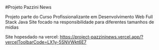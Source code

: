 #Projeto Pazzini News

Projeto parte do Curso Profissionalizante em Desenvolvimento Web Full Stack Java
Site focado na responsibilidade para diferentes tamanhos de mídias

Site hopesdado na vercel: https://project-pazzininews.vercel.app/?vercelToolbarCode=LX1y-5SNVWkt6E7
